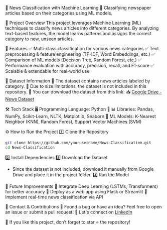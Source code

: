 📢 News Classification with Machine Learning
🎯 Classifying newspaper articles based on their categories using ML models.


📌 Project Overview
This project leverages Machine Learning (ML) techniques to classify news articles into different categories. By analyzing text-based features, the model learns patterns and assigns the correct category to new, unseen articles.

🚀 Features
✅ Multi-class classification for various news categories
✅ Text preprocessing & feature engineering (TF-IDF, Word Embeddings, etc.)
✅ Comparison of ML models (Decision Tree, Random Forest, etc.)
✅ Performance evaluation with accuracy, precision, recall, and F1-score
✅ Scalable & extendable for real-world use

📂 Dataset Information
🔹 The dataset contains news articles labeled by category.
🔹 Due to size limitations, the dataset is not included in this repository.
🔹 You can download the dataset from this link:
📥 [Google Drive - News Dataset](https://docs.google.com/spreadsheets/d/1_7op9j4ozlsNCbQO1wV4_5A5IrtSiuBt/edit?usp=sharing&ouid=102286852379201145575&rtpof=true&sd=true)

🛠 Tech Stack
🖥 Programming Language: Python 🐍
📊 Libraries: Pandas, NumPy, Scikit-Learn, NLTK, Matplotlib, Seaborn
🤖 ML Models: K-Nearest Neighbor (KNN), Random Forest, Support Vector Machines (SVM)

⚙️ How to Run the Project
1️⃣ Clone the Repository
```bash
git clone https://github.com/yourusername/News-Classification.git
cd News-Classification
```
2️⃣ Install Dependencies
3️⃣ Download the Dataset
- Since the dataset is not included, download it manually from Google Drive and place it in the project folder.
4️⃣ Run the Model

🔮 Future Improvements
🚀 Integrate Deep Learning (LSTMs, Transformers) for better accuracy
🚀 Deploy as a web app using Flask or Streamlit
🚀 Implement real-time news classification via API

📩 Contact & Contributions
🔹 Found a bug or have an idea? Feel free to open an issue or submit a pull request!
🔹 Let's connect on [LinkedIn](https://www.linkedin.com/in/sarah-bourenane-276b10261/)

🌟 If you like this project, don’t forget to star ⭐ the repository!
